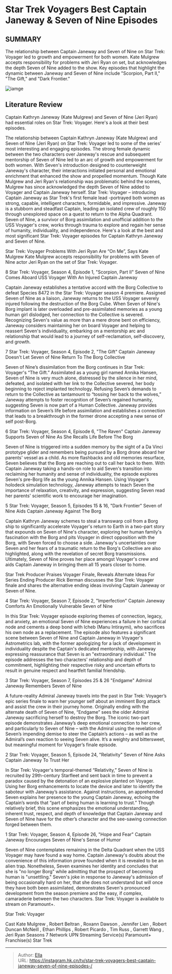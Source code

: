 # Star Trek Voyagers Best Captain Janeway &amp; Seven of Nine Episodes 


## SUMMARY 


 The relationship between Captain Janeway and Seven of Nine on Star Trek: Voyager led to growth and empowerment for both women. 
 Kate Mulgrew accepts responsibility for problems with Jeri Ryan on set, but acknowledges the depth Seven of Nine added to the show. 
 Key episodes that highlight the dynamic between Janeway and Seven of Nine include &#34;Scorpion, Part II,&#34; &#34;The Gift,&#34; and &#34;Dark Frontier.&#34; 

![iamge](https://static1.srcdn.com/wordpress/wp-content/uploads/2024/01/best_janeway_and_sevenofnine_episodes.jpg)

## Literature Review
Captain Kathryn Janeway (Kate Mulgrew) and Seven of Nine (Jeri Ryan) had essential roles on Star Trek: Voyager. Here&#39;s a look at their best episodes.




The relationship between Captain Kathryn Janeway (Kate Mulgrew) and Seven of Nine (Jeri Ryan) on Star Trek: Voyager led to some of the series&#39; most interesting and engaging episodes. The strong female dynamic between the two characters over Janeway&#39;s rescue and subsequent mentorship of Seven of Nine led to an arc of growth and empowerment for both women. With Seven&#39;s introduction designed to counterweight Janeway&#39;s character, their interactions initiated personal and emotional enrichment that enhanced the show and propelled momentum. Though Kate Mulgrew and Jeri Ryan&#39;s relationship was problematic behind the scenes, Mulgrew has since acknowledged the depth Seven of Nine added to Voyager and Captain Janeway herself.
Star Trek: Voyager – introducing Captain Janeway as Star Trek&#39;s first female lead -portrayed both women as strong, capable, intelligent characters, formidable, and impressive. Janeway is a stubborn and steadfast Captain, leading an isolated crew of roughly 150 through unexplored space on a quest to return to the Alpha Quadrant. Seven of Nine, a survivor of Borg assimilation and unofficial addition to the USS Voyager&#39;s crew, works through trauma to explore and regain her sense of humanity, individuality, and independence. Here&#39;s a look at the best and most significant Star Trek: Voyager episodes for Captain Kathryn Janeway and Seven of Nine.
            
 
 Star Trek: Voyager Problems With Jeri Ryan Are “On Me”, Says Kate Mulgrew 
Kate Mulgrew accepts responsibility for problems with Seven of Nine actor Jeri Ryan on the set of Star Trek: Voyager.













 








 8  Star Trek: Voyager, Season 4, Episode 1, &#34;Scorpion, Part II&#34; 
Seven of Nine Comes Aboard USS Voyager With An Injured Captain Janeway
        

Captain Janeway establishes a tentative accord with the Borg Collective to defeat Species 8472 in the Star Trek: Voyager season 4 premiere. Assigned Seven of Nine as a liaison, Janeway returns to the USS Voyager severely injured following the destruction of the Borg Cube. When Seven of Nine&#39;s Borg implant is later overloaded and pre-assimilated memories as a young human girl dislodged, her connection to the Collective is severed. Recognizing Seven&#39;s value as more than a mere drone bent on efficiency, Janeway considers maintaining her on board Voyager and helping to reassert Seven&#39;s individuality, embarking on a mentorship arc and relationship that would lead to a journey of self-reclamation, self-discovery, and growth.





 7  Star Trek: Voyager, Season 4, Episode 2, &#34;The Gift&#34; 
Captain Janeway Doesn&#39;t Let Seven of Nine Return To The Borg Collective
        

Seven of Nine’s dissimilation from the Borg continues in Star Trek: Voyager&#39;s “The Gift.” Assimilated as a young girl named Annika Hansen, Seven of Nine is very much alone, distressed by the silence in her mind, defeated, and isolated with her link to the Collective severed, her body beginning to reject implanted technology. Refusing Seven’s demands to return to the Collective as tantamount to “tossing her back to the wolves,” Janeway attempts to foster recognition of Seven’s regained humanity, suggesting Seven is now part of a Human Collective. Janeway provides information on Seven’s life before assimilation and establishes a connection that leads to a breakthrough in the former drone accepting a new sense of self post-Borg.





 6  Star Trek: Voyager, Season 4, Episode 6, &#34;The Raven&#34; 
Captain Janeway Supports Seven of Nine As She Recalls Life Before The Borg
        

Seven of Nine is triggered into a sudden memory by the sight of a Da Vinci prototype glider and remembers being pursued by a Borg drone aboard her parents&#39; vessel as a child. As more flashbacks and old memories resurface, Seven believes that the Borg are reaching out to call her back to them. With Captain Janeway taking a hands-on role to aid Seven&#39;s transition into reclaiming her humanity and sense of individuality, the episode explores Seven&#39;s pre-Borg life as the young Annika Hansen. Using Voyager&#39;s holodeck simulation technology, Janeway attempts to teach Seven the importance of relaxation, creativity, and expression, suggesting Seven read her parents&#39; scientific work to encourage her imagination.





 5  Star Trek: Voyager, Season 5, Episodes 15 &amp; 16, &#34;Dark Frontier&#34; 
Seven of Nine Aids Captain Janeway Against The Borg


 







Captain Kathryn Janeway schemes to steal a transwarp coil from a Borg ship to significantly accelerate Voyager&#39;s return to Earth in a two-part story that expounds on Seven of Nine&#39;s character, exploring her human family&#39;s fascination with the Borg and pits Voyager in direct opposition with the Borg, with Seven forced to choose a side. Janeway&#39;s uncertainties over Seven and her fears of a traumatic return to the Borg&#39;s Collective are also highlighted, along with the revelation of secret Borg transmissions. Ultimately, Seven of Nine proves her place amongst Voyager&#39;s crew and aids Captain Janeway in bringing them all 15 years closer to home.
            
 
 Star Trek Producer Praises Voyager Finale, Reveals Alternate Ideas For Series Ending 
Producer Rick Berman discusses the Star Trek: Voyager finale and shares the alternative ending ideas involving Captain Janeway or Seven of Nine.









 4  Star Trek: Voyager, Season 7, Episode 2, &#34;Imperfection&#34; 
Captain Janeway Comforts An Emotionally Vulnerable Seven of Nine


 







In this Star Trek: Voyager episode exploring themes of connection, legacy, and anxiety, an emotional Seven of Nine experiences a failure in her cortical node and cements a deep bond with Icheb (Manu Intiraymi), who sacrifices his own node as a replacement. The episode also features a significant scene between Seven of Nine and Captain Janeway in Voyager&#39;s Astrometrics lab, with the former apologizing for a lack of development in individuality despite the Captain&#39;s dedicated mentorship, with Janeway expressing reassurance that Seven is an &#34;extraordinary individual.&#34; The episode addresses the two characters&#39; relationship and depth of commitment, highlighting their respective risky and uncertain efforts to result in genuine respect and heartfelt familial friendship.





 3  Star Trek: Voyager, Season 7, Episodes 25 &amp; 26 &#34;Endgame&#34; 
Admiral Janeway Remembers Seven of Nine
        

A future-reality Admiral Janeway travels into the past in Star Trek: Voyager’s epic series finale to warn her younger self about an imminent Borg attack and assist the crew in their journey home. Originally ending with the alternate death of Seven of Nine, “Endgame” sees the older Admiral Janeway sacrificing herself to destroy the Borg. The iconic two-part episode demonstrates Janeway’s deep emotional connection to her crew, and particularly to Seven of Nine – with the Admiral using the revelation of Seven’s impending demise to steer the Captain’s actions – as well as the Admiral’s own reaction to seeing Seven alive. It’s a weighty and bittersweet, but meaningful moment for Voyager’s finale episode.





 2  Star Trek: Voyager, Season 5, Episode 24, &#34;Relativity&#34; 
Seven of Nine Asks Captain Janeway To Trust Her
        

In Star Trek: Voyager&#39;s temporal-themed “Relativity,” Seven of Nine is recruited by 29th-century Starfleet and sent back in time to prevent a paradox caused by the detonation of an explosive planted on Voyager. Using her Borg enhancements to locate the device and later to identify the saboteur with Janeway’s assistance. Against instructions, an apprehended Seven explains her presence to the young Captain Janeway, echoing the Captain’s words that “part of being human is learning to trust.” Though relatively brief, this scene emphasizes the emotional understanding, inherent trust, respect, and depth of knowledge that Captain Janeway and Seven of Nine have for the other’s character and the see-sawing connection forged between them.





 1  Star Trek: Voyager, Season 4, Episode 26, &#34;Hope and Fear&#34; 
Captain Janeway Encourages Seven of Nine&#39;s Sense of Humor
        

Seven of Nine contemplates remaining in the Delta Quadrant when the USS Voyager may have found a way home. Captain Janeway&#39;s doubts about the convenience of this information prove founded when it is revealed to be an alien trap. Nonetheless, Seven examines her identity and concludes that she is &#34;no longer Borg&#34; while admitting that the prospect of becoming human is &#34;unsettling.&#34; Seven&#39;s joke in response to Janeway&#39;s admission of being occasionally hard on her, that she does not understand but will once they have both been assimilated, demonstrates Seven&#39;s pronounced development from the season premiere and the easy, if complex, camaraderie between the two characters.
Star Trek: Voyager is available to stream on Paramount&#43;. 

        


 Star Trek: Voyager 

 Cast   Kate Mulgrew , Robert Beltran , Roxann Dawson , Jennifer Lien , Robert Duncan McNeill , Ethan Phillips , Robert Picardo , Tim Russ , Garrett Wang , Jeri Ryan    Seasons   7    Network   UPN    Streaming Service(s)   Paramount&#43;    Franchise(s)   Star Trek    




  

---

> Author: [Ella](https://instagram.hk.cn/)  
> URL: https://instagram.hk.cn/tv/star-trek-voyagers-best-captain-janeway-seven-of-nine-episodes-/  

